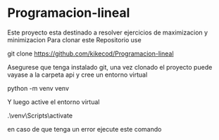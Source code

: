 # Programacion-lineal
Este proyecto esta destinado a resolver ejercicios de maximizacion y minimizacion
Para clonar este Repositorio use

git clone https://github.com/kikecod/Programacion-lineal

Asegurese que tenga instalado git, una vez clonado el proyecto puede vayase a la carpeta api y cree un entorno virtual

python -m venv venv

Y luego active el entorno virtual

.\venv\Scripts\activate

en caso de que tenga un error ejecute este comando



